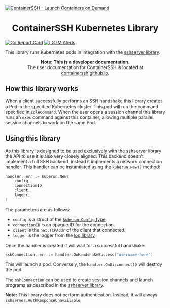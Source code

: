 [![ContainerSSH - Launch Containers on Demand](https://containerssh.github.io/images/logo-for-embedding.svg)](https://containerssh.github.io/)

<!--suppress HtmlDeprecatedAttribute -->
<h1 align="center">ContainerSSH Kubernetes Library</h1>

[![Go Report Card](https://goreportcard.com/badge/github.com/containerssh/kuberun?style=for-the-badge)](https://goreportcard.com/report/github.com/containerssh/kuberun)
[![LGTM Alerts](https://img.shields.io/lgtm/alerts/github/ContainerSSH/kuberun?style=for-the-badge)](https://lgtm.com/projects/g/ContainerSSH/kuberun/)

This library runs Kubernetes pods in integration with the [sshserver library](https://github.com/containerssh/sshserver).

<p align="center"><strong>Note: This is a developer documentation.</strong><br />The user documentation for ContainerSSH is located at <a href="https://containerssh.github.io">containerssh.github.io</a>.</p>

## How this library works

When a client successfully performs an SSH handshake this library creates a Pod in the specified Kubernetes cluster. This pod will run the command specified in `IdleCommand`. When the user opens a session channel this library runs an `exec` command against this container, allowing multiple parallel session channels to work on the same Pod.

## Using this library

As this library is designed to be used exclusively with the [sshserver library](https://github.com/containerssh/sshserver) the API to use it is also very closely aligned. This backend doesn't implement a full SSH backend, instead it implements a network connection handler. This handler can be instantiated using the `kuberun.New()` method:

```go
handler, err := kuberun.New(
    config,
    connectionID,
    client,
    logger,
)
```

The parameters are as follows:

- `config` is a struct of the [`kuberun.Config` type](config.go).
- `connectionID` is an opaque ID for the connection.
- `client` is the `net.TCPAddr` of the client that connected.
- `logger` is the logger from the [log library](https://github.com/containerssh/log)

Once the handler is created it will wait for a successful handshake:

```go
sshConnection, err := handler.OnHandshakeSuccess("username-here")
```

This will launch a pod. Conversely, the `handler.OnDisconnect()` will destroy the pod.

The `sshConnection` can be used to create session channels and launch programs as described in the [sshserver library](https://github.com/containerssh/sshserver).

**Note:** This library does not perform authentication. Instead, it will always `sshserver.AuthResponseUnavailable`.